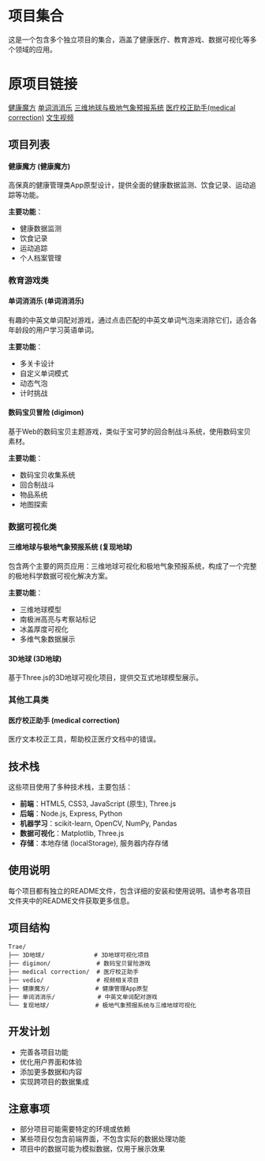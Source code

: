 # 项目集合

这是一个包含多个独立项目的集合，涵盖了健康医疗、教育游戏、数据可视化等多个领域的应用。

# 原项目链接

[健康魔方](https://www.bilibili.com/video/BV1K4Q3Y1EBU/?vd_source=436ee4a28324bc65c993af28a8ea85de)
[单词消消乐](https://weibo.com/1071037450/5142418069654754?sourceType=weixin&from=10F3095010&wm=20005_0002&featurecode=newtitle&s_channel=4&s_trans=1751658482_5142418069654754)
[三维地球与极地气象预报系统](https://ueqty4qqat.feishu.cn/docx/Zp8DdpNiCoCD3ux0M5icH4uPnvd)
[医疗校正助手(medical correction)](https://weibo.com/1400776392/5140182187378254?sourceType=weixin&from=10F2295010&wm=20005_0002&featurecode=newtitle&s_channel=4&s_trans=1751658482_5140182187378254)
[文生视频](https://weibo.com/3276099007/5143157999143321?sourceType=weixin&from=10F3095010&wm=20005_0002&featurecode=newtitle&s_channel=4&s_trans=1751658482_5143157999143321)


## 项目列表

#### 健康魔方 (健康魔方)

高保真的健康管理类App原型设计，提供全面的健康数据监测、饮食记录、运动追踪等功能。

**主要功能**：
- 健康数据监测
- 饮食记录
- 运动追踪
- 个人档案管理

### 教育游戏类

#### 单词消消乐 (单词消消乐)

有趣的中英文单词配对游戏，通过点击匹配的中英文单词气泡来消除它们，适合各年龄段的用户学习英语单词。

**主要功能**：
- 多关卡设计
- 自定义单词模式
- 动态气泡
- 计时挑战

#### 数码宝贝冒险 (digimon)

基于Web的数码宝贝主题游戏，类似于宝可梦的回合制战斗系统，使用数码宝贝素材。

**主要功能**：
- 数码宝贝收集系统
- 回合制战斗
- 物品系统
- 地图探索

### 数据可视化类

#### 三维地球与极地气象预报系统 (复现地球)

包含两个主要的网页应用：三维地球可视化和极地气象预报系统，构成了一个完整的极地科学数据可视化解决方案。

**主要功能**：
- 三维地球模型
- 南极洲高亮与考察站标记
- 冰盖厚度可视化
- 多维气象数据展示

#### 3D地球 (3D地球)

基于Three.js的3D地球可视化项目，提供交互式地球模型展示。

### 其他工具类

#### 医疗校正助手 (medical correction)

医疗文本校正工具，帮助校正医疗文档中的错误。

## 技术栈

这些项目使用了多种技术栈，主要包括：

- **前端**：HTML5, CSS3, JavaScript (原生), Three.js
- **后端**：Node.js, Express, Python
- **机器学习**：scikit-learn, OpenCV, NumPy, Pandas
- **数据可视化**：Matplotlib, Three.js
- **存储**：本地存储 (localStorage), 服务器内存存储

## 使用说明

每个项目都有独立的README文件，包含详细的安装和使用说明。请参考各项目文件夹中的README文件获取更多信息。

## 项目结构

```
Trae/
├── 3D地球/              # 3D地球可视化项目
├── digimon/             # 数码宝贝冒险游戏
├── medical correction/  # 医疗校正助手
├── vedio/               # 视频相关项目
├── 健康魔方/             # 健康管理App原型
├── 单词消消乐/            # 中英文单词配对游戏
└── 复现地球/             # 极地气象预报系统与三维地球可视化
```

## 开发计划

- 完善各项目功能
- 优化用户界面和体验
- 添加更多数据和内容
- 实现跨项目的数据集成

## 注意事项

- 部分项目可能需要特定的环境或依赖
- 某些项目仅包含前端界面，不包含实际的数据处理功能
- 项目中的数据可能为模拟数据，仅用于展示效果